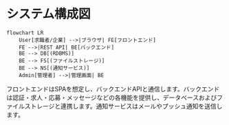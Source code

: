 # システム構成図

```mermaid
flowchart LR
    User[求職者/企業] -->|ブラウザ| FE[フロントエンド]
    FE -->|REST API| BE[バックエンド]
    BE --> DB[(RDBMS)]
    BE --> FS[(ファイルストレージ)]
    BE --> NS[(通知サービス)]
    Admin[管理者] -->|管理画面| BE
```

フロントエンドはSPAを想定し、バックエンドAPIと通信します。バックエンドは認証・求人・応募・メッセージなどの各機能を提供し、データベースおよびファイルストレージと連携します。通知サービスはメールやプッシュ通知を送信します。
